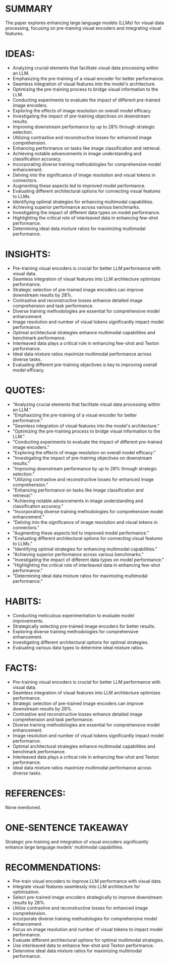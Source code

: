 # SUMMARY
The paper explores enhancing large language models (LLMs) for visual data processing, focusing on pre-training visual encoders and integrating visual features.

# IDEAS:
- Analyzing crucial elements that facilitate visual data processing within an LLM.
- Emphasizing the pre-training of a visual encoder for better performance.
- Seamless integration of visual features into the model's architecture.
- Optimizing the pre-training process to bridge visual information to the LLM.
- Conducting experiments to evaluate the impact of different pre-trained image encoders.
- Exploring the effects of image resolution on overall model efficacy.
- Investigating the impact of pre-training objectives on downstream results.
- Improving downstream performance by up to 28% through strategic selection.
- Utilizing contrastive and reconstructive losses for enhanced image comprehension.
- Enhancing performance on tasks like image classification and retrieval.
- Achieving notable advancements in image understanding and classification accuracy.
- Incorporating diverse training methodologies for comprehensive model enhancement.
- Delving into the significance of image resolution and visual tokens in connectors.
- Augmenting these aspects led to improved model performance.
- Evaluating different architectural options for connecting visual features to LLMs.
- Identifying optimal strategies for enhancing multimodal capabilities.
- Achieving superior performance across various benchmarks.
- Investigating the impact of different data types on model performance.
- Highlighting the critical role of interleaved data in enhancing few-shot performance.
- Determining ideal data mixture ratios for maximizing multimodal performance.

# INSIGHTS:
- Pre-training visual encoders is crucial for better LLM performance with visual data.
- Seamless integration of visual features into LLM architecture optimizes performance.
- Strategic selection of pre-trained image encoders can improve downstream results by 28%.
- Contrastive and reconstructive losses enhance detailed image comprehension and task performance.
- Diverse training methodologies are essential for comprehensive model enhancement.
- Image resolution and number of visual tokens significantly impact model performance.
- Optimal architectural strategies enhance multimodal capabilities and benchmark performance.
- Interleaved data plays a critical role in enhancing few-shot and Texton performance.
- Ideal data mixture ratios maximize multimodal performance across diverse tasks.
- Evaluating different pre-training objectives is key to improving overall model efficacy.

# QUOTES:
- "Analyzing crucial elements that facilitate visual data processing within an LLM."
- "Emphasizing the pre-training of a visual encoder for better performance."
- "Seamless integration of visual features into the model's architecture."
- "Optimizing the pre-training process to bridge visual information to the LLM."
- "Conducting experiments to evaluate the impact of different pre-trained image encoders."
- "Exploring the effects of image resolution on overall model efficacy."
- "Investigating the impact of pre-training objectives on downstream results."
- "Improving downstream performance by up to 28% through strategic selection."
- "Utilizing contrastive and reconstructive losses for enhanced image comprehension."
- "Enhancing performance on tasks like image classification and retrieval."
- "Achieving notable advancements in image understanding and classification accuracy."
- "Incorporating diverse training methodologies for comprehensive model enhancement."
- "Delving into the significance of image resolution and visual tokens in connectors."
- "Augmenting these aspects led to improved model performance."
- "Evaluating different architectural options for connecting visual features to LLMs."
- "Identifying optimal strategies for enhancing multimodal capabilities."
- "Achieving superior performance across various benchmarks."
- "Investigating the impact of different data types on model performance."
- "Highlighting the critical role of interleaved data in enhancing few-shot performance."
- "Determining ideal data mixture ratios for maximizing multimodal performance."

# HABITS:
- Conducting meticulous experimentation to evaluate model improvements.
- Strategically selecting pre-trained image encoders for better results.
- Exploring diverse training methodologies for comprehensive enhancement.
- Investigating different architectural options for optimal strategies.
- Evaluating various data types to determine ideal mixture ratios.

# FACTS:
- Pre-training visual encoders is crucial for better LLM performance with visual data.
- Seamless integration of visual features into LLM architecture optimizes performance.
- Strategic selection of pre-trained image encoders can improve downstream results by 28%.
- Contrastive and reconstructive losses enhance detailed image comprehension and task performance.
- Diverse training methodologies are essential for comprehensive model enhancement.
- Image resolution and number of visual tokens significantly impact model performance.
- Optimal architectural strategies enhance multimodal capabilities and benchmark performance.
- Interleaved data plays a critical role in enhancing few-shot and Texton performance.
- Ideal data mixture ratios maximize multimodal performance across diverse tasks.

# REFERENCES:
None mentioned.

# ONE-SENTENCE TAKEAWAY
Strategic pre-training and integration of visual encoders significantly enhance large language models' multimodal capabilities.

# RECOMMENDATIONS:
- Pre-train visual encoders to improve LLM performance with visual data.
- Integrate visual features seamlessly into LLM architecture for optimization.
- Select pre-trained image encoders strategically to improve downstream results by 28%.
- Utilize contrastive and reconstructive losses for enhanced image comprehension.
- Incorporate diverse training methodologies for comprehensive model enhancement.
- Focus on image resolution and number of visual tokens to impact model performance.
- Evaluate different architectural options for optimal multimodal strategies.
- Use interleaved data to enhance few-shot and Texton performance.
- Determine ideal data mixture ratios for maximizing multimodal performance.
